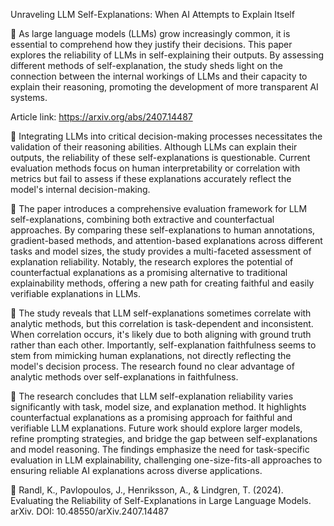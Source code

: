 Unraveling LLM Self-Explanations: When AI Attempts to Explain Itself

📌 As large language models (LLMs) grow increasingly common, it is essential to comprehend how they justify their decisions. This paper explores the reliability of LLMs in self-explaining their outputs. By assessing different methods of self-explanation, the study sheds light on the connection between the internal workings of LLMs and their capacity to explain their reasoning, promoting the development of more transparent AI systems.

Article link: https://arxiv.org/abs/2407.14487

🔹 Integrating LLMs into critical decision-making processes necessitates the validation of their reasoning abilities. Although LLMs can explain their outputs, the reliability of these self-explanations is questionable. Current evaluation methods focus on human interpretability or correlation with metrics but fail to assess if these explanations accurately reflect the model's internal decision-making.

🔹 The paper introduces a comprehensive evaluation framework for LLM self-explanations, combining both extractive and counterfactual approaches. By comparing these self-explanations to human annotations, gradient-based methods, and attention-based explanations across different tasks and model sizes, the study provides a multi-faceted assessment of explanation reliability. Notably, the research explores the potential of counterfactual explanations as a promising alternative to traditional explainability methods, offering a new path for creating faithful and easily verifiable explanations in LLMs.

🔹 The study reveals that LLM self-explanations sometimes correlate with analytic methods, but this correlation is task-dependent and inconsistent. When correlation occurs, it's likely due to both aligning with ground truth rather than each other. Importantly, self-explanation faithfulness seems to stem from mimicking human explanations, not directly reflecting the model's decision process. The research found no clear advantage of analytic methods over self-explanations in faithfulness.

🔹 The research concludes that LLM self-explanation reliability varies significantly with task, model size, and explanation method. It highlights counterfactual explanations as a promising approach for faithful and verifiable LLM explanations. Future work should explore larger models, refine prompting strategies, and bridge the gap between self-explanations and model reasoning. The findings emphasize the need for task-specific evaluation in LLM explainability, challenging one-size-fits-all approaches to ensuring reliable AI explanations across diverse applications.

📑 Randl, K., Pavlopoulos, J., Henriksson, A., & Lindgren, T. (2024). Evaluating the Reliability of Self-Explanations in Large Language Models. arXiv. DOI: 10.48550/arXiv.2407.14487